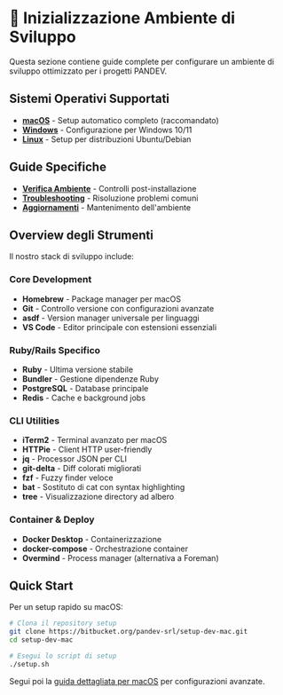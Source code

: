 # 🚀 Inizializzazione Ambiente di Sviluppo

Questa sezione contiene guide complete per configurare un ambiente di sviluppo ottimizzato per i progetti PANDEV.

## Sistemi Operativi Supportati

- [**macOS**](setup-macos.md) - Setup automatico completo (raccomandato)
- [**Windows**](setup-windows.md) - Configurazione per Windows 10/11
- [**Linux**](setup-linux.md) - Setup per distribuzioni Ubuntu/Debian

## Guide Specifiche

- [**Verifica Ambiente**](verifica-ambiente.md) - Controlli post-installazione
- [**Troubleshooting**](troubleshooting.md) - Risoluzione problemi comuni
- [**Aggiornamenti**](aggiornamenti.md) - Mantenimento dell'ambiente

## Overview degli Strumenti

Il nostro stack di sviluppo include:

### Core Development
- **Homebrew** - Package manager per macOS
- **Git** - Controllo versione con configurazioni avanzate
- **asdf** - Version manager universale per linguaggi
- **VS Code** - Editor principale con estensioni essenziali

### Ruby/Rails Specifico
- **Ruby** - Ultima versione stabile
- **Bundler** - Gestione dipendenze Ruby
- **PostgreSQL** - Database principale
- **Redis** - Cache e background jobs

### CLI Utilities
- **iTerm2** - Terminal avanzato per macOS
- **HTTPie** - Client HTTP user-friendly
- **jq** - Processor JSON per CLI
- **git-delta** - Diff colorati migliorati
- **fzf** - Fuzzy finder veloce
- **bat** - Sostituto di cat con syntax highlighting
- **tree** - Visualizzazione directory ad albero

### Container & Deploy
- **Docker Desktop** - Containerizzazione
- **docker-compose** - Orchestrazione container
- **Overmind** - Process manager (alternativa a Foreman)

## Quick Start

Per un setup rapido su macOS:

```bash
# Clona il repository setup
git clone https://bitbucket.org/pandev-srl/setup-dev-mac.git
cd setup-dev-mac

# Esegui lo script di setup
./setup.sh
```

Segui poi la [guida dettagliata per macOS](setup-macos.md) per configurazioni avanzate.
